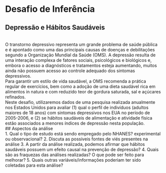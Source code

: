 # Desafio de Inferência

## Depressão e Hábitos Saudáveis
<br>
O transtorno depressivo representa um grande problema de saúde pública e é apontado como uma das principais causas de doenças e debilitações segundo a Organização Mundial da Saúde (OMS). A depressão resulta de uma interação complexa de fatores sociais, psicológicos e biológicos e, embora o acesso a diagnósticos e tratamentos esteja aumentando, muitos ainda não possuem acesso ao controle adequado dos sintomas depressivos.
<br>
Para garantir um estilo de vida saudável, a OMS recomenda a prática regular de exercícios, bem como a adoção de uma dieta saudável rica em alimentos in natura e com reduzido teor de gordura saturada, sal e açúcares refinados.
<br>
Neste desafio, utilizaremos dados de uma pesquisa realizada anualmente nos Estados Unidos para avaliar (1) qual o perfil de indivíduos (adultos maiores de 18 anos) com sintomas depressivos nos EUA no período de 2005-2006, e (2) se hábitos saudáveis de alimentação e atividade física estão associados a menores índices de depressão nesta população.
<br>
## Aspectos da análise
<br>
1. Qual o tipo de estudo está sendo empregado pelo NHANES? experimental ou observacional?
2. Discuta as possíveis fontes de viés presentes na análise
3. A partir da análise realizada, podemos afirmar que hábitos saudáveis possuem um efeito causal na prevenção de depressão?
4. Quais são as fraquezas das análises realizadas? O que pode ser feito para melhorar?
5. Quais outras variáveis/informações poderiam ter sido coletadas para esta análise?
